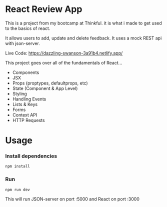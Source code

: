 # React Review App

This is a project from my bootcamp at Thinkful. it is what i made to get used to the basics of react.

It allows users to add, update and delete feedback. It uses a mock REST api with json-server.

Live Code: https://dazzling-swanson-3a91b4.netlify.app/

This project goes over all of the fundamentals of React...

- Components
- JSX
- Props (proptypes, defaultprops, etc)
- State (Component & App Level)
- Styling
- Handling Events
- Lists & Keys
- Forms
- Context API
- HTTP Requests

# Usage

### Install dependencies

```bash
npm install
```

### Run

```bash
npm run dev
```

This will run JSON-server on port :5000 and React on port :3000
